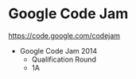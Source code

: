 Google Code Jam
===

https://code.google.com/codejam

* Google Code Jam 2014
    * Qualification Round
    * 1A

